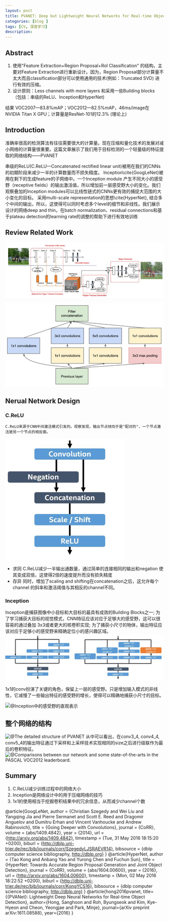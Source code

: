 ```yaml
---
layout: post
title: PVANET: Deep but Lightweight Neural Networks for Real-time Object Detection
categories: [blog ]
tags: [CV, 深度学习]
description: 
---
```



## Abstract
1. 使用"Feature Extraction+Region Proposal+RoI Classification" 的结构，主要对Feature Extraction进行重新设计。因为，Region Proposal部分计算量不太大而且classification部分可以使用通用的技术(例如：Truncated SVD) 进行有效的压缩。
2. 设计原则：Less channels with more layers 和采用一些Building blocks （包括：串级的ReLU、Inception和HyperNet)

  结果 
  VOC2007—83.8\%mAP；VOC2012—82.5\%mAP，46ms/image在NVIDIA Titan X GPU；计算量是ResNet-101的12.3\% (理论上)

## Introduction

 准确率很高的检测算法有往往需要很大的计算量。现在压缩和量化技术的发展对减小网络的计算量很重要。这篇文章展示了我们用于目标检测的一个轻量级的特征提取的网络结构——PVANET

串级的ReLU(C.ReLU—Concatenated rectified linear unit)被用在我们的CNNs 的初期阶段来减少一半的计算数量而不损失精度。
Inception\cite{GoogLeNet}被用在剩下的生成feature的子网络中。一个Inception module 产生不同大小的感受野（receptive fields）的输出激活值，所以增加前一层感受野大小的变化。我们观察叠加的Inception modules可以比线性链式的CNNs更有效的捕捉大范围的大小变化的目标。
采用multi-scale representation的思想\cite{HyperNet}, 结合多个中间的输出，所以，这使得可以同时考虑多个level的细节和非线性。我们展示设计的网络deep and thin，在batch normalization、residual connections和基于plateau detection的learning rate的调整的帮助下进行有效地训练

##  Review Related Work

![@HyperNet的网络结构示意图,其中本文中主要利用其中对不同层的卷积特征的联合利用的想法](../images/pvanet/img/HyperNet.jpg)

![@Inception的网络结构示意图,其中的1x1的卷积核主要作用是用于特征降维和感受野设置为1](../images/pvanet/img/Inception.jpg)


## Nerual Network Design
### C.ReLU

    C.ReLU来源于CNN中间激活模式引发的。观察发现，输出节点倾向于是"配对的"，一个节点激活是另一个节点的相反面。

![@C.ReLU的设计结构](../images/pvanet/img/CReLU.jpg)

* 求同
    C.ReLU减少一半输出通数量，通过简单的连接相同的输出和negation 使其变成双倍，这使得2倍的速度提升而没有损失精度
* 存异
    同时，增加了scaling and shifting在concatenation之后，这允许每个channel 的斜率和激活阈值与其相反的channel不同。


### Inception
Inception是捕获图像中小目标和大目标的最具有成效的Building Blocks之一;
为了学习捕获大目标的视觉模式，CNN特征应该对应于足够大的感受野，这可以很容易的通过叠加 3x3或者更大的核卷积实现;
为了捕获小尺寸的物体，输出特征应该对应于足够小的感受野来精确定位小的感兴趣区域。
![@(Left) Our Inception building block. 5x5 convolution is replaced with two 3x3 convolutional layers for efficiency. (Right) Inception for reducing feature map size by half](../images/pvanet/img/PVANET_Inception.jpg)

1x1的conv扮演了关键的角色，保留上一层的感受野。只是增加输入模式的非线性，它减慢了一些输出特征的感受野的增长，使得可以精确地捕获小尺寸的目标。

![@Inception中的感受野的直观表示](../images/pvanet/ReceptionField.jpg)

## 整个网络的结构
![@The detailed structure of PVANET](../images/pvanet/PVANETDetails.jpg)
从中可以看出，在conv3\_4, conv4\_4, conv5\_4的输出特征通过下采样和上采样技术实现相同的size之后进行级联作为最后的卷积特征。
![@Comparisons between our network and some state-of-the-arts in the PASCAL VOC2012 leaderboard.](../images/pvanet/Result.jpg)

## Summary

1. C.ReLU减少训练过程中的网络大小
2. Inception是网络设计中的用于压缩网络的技巧
3. 1x1的使用相当于挖掘卷积结果中的冗余信息，从而减少channel个数


@article{GoogLeNet,
  author    = {Christian Szegedy and
               Wei Liu and
               Yangqing Jia and
               Pierre Sermanet and
               Scott E. Reed and
               Dragomir Anguelov and
               Dumitru Erhan and
               Vincent Vanhoucke and
               Andrew Rabinovich},
  title     = {Going Deeper with Convolutions},
  journal   = {CoRR},
  volume    = {abs/1409.4842},
  year      = {2014},
  url       = {http://arxiv.org/abs/1409.4842},
  timestamp = {Tue, 31 May 2016 18:15:20 +0200},
  biburl    = {http://dblp.uni-trier.de/rec/bib/journals/corr/SzegedyLJSRAEVR14},
  bibsource = {dblp computer science bibliography, http://dblp.org}
}
@article{HyperNet,
  author    = {Tao Kong and
               Anbang Yao and
               Yurong Chen and
               Fuchun Sun},
  title     = {HyperNet: Towards Accurate Region Proposal Generation and Joint Object
               Detection},
  journal   = {CoRR},
  volume    = {abs/1604.00600},
  year      = {2016},
  url       = {http://arxiv.org/abs/1604.00600},
  timestamp = {Mon, 02 May 2016 18:22:52 +0200},
  biburl    = {http://dblp.uni-trier.de/rec/bib/journals/corr/KongYCS16},
  bibsource = {dblp computer science bibliography, http://dblp.org}
}
@article{hong2016pvanet,
  title={{PVANet}: Lightweight Deep Neural Networks for Real-time Object Detection},
  author={Hong, Sanghoon and Roh, Byungseok and Kim, Kye-Hyeon and Cheon, Yeongjae and Park, Minje},
  journal={arXiv preprint arXiv:1611.08588},
  year={2016}
}
